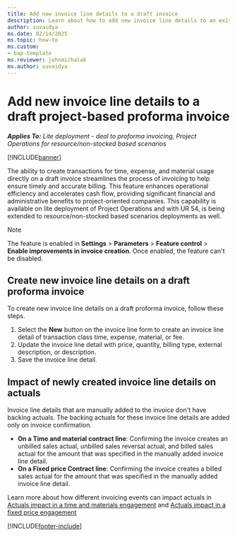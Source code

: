 ```yaml
---
title: Add new invoice line details to a draft invoice
description: Learn about how to add new invoice line details to an existing proforma project-based invoice in draft status.
author: suvaidya
ms.date: 02/14/2025
ms.topic: how-to
ms.custom: 
- bap-template
ms.reviewer: johnmichalak
ms.author: suvaidya
---
```

# Add new invoice line details to a draft project-based proforma invoice

_**Applies To:** Lite deployment - deal to proforma invoicing, Project Operations for resource/non-stocked based scenarios_

[!INCLUDE[banner](../includes/banner.md)]

The ability to create transactions for time, expense, and material usage directly on a draft invoice streamlines the process of invoicing to help ensure timely and accurate billing. This feature enhances operational efficiency and accelerates cash flow, providing significant financial and administrative benefits to project-oriented companies. This capability is available on lite deployment of Project Operations and with UR 54, is being extended to resource/non-stocked based scenarios deployments as well. 

> [!NOTE]
> The feature is enabled in **Settings** \> **Parameters** \> **Feature control** \> **Enable improvements in invoice creation**.
> Once enabled, the feature can't be disabled.

## Create new invoice line details on a draft proforma invoice

To create new invoice line details on a draft proforma invoice, follow these steps.

1. Select the **New** button on the invoice line form to create an invoice line detail of transaction class time, expense, material, or fee.
1. Update the invoice line detail with price, quantity, billing type, external description, or description.
1. Save the invoice line detail.


## Impact of newly created invoice line details on actuals 

Invoice line details that are manually added to the invoice don't have backing actuals. The backing actuals for these invoice line details are added only on invoice confirmation. 

- **On a Time and material contract line**: Confirming the invoice creates an unbilled sales actual, unbilled sales reversal actual, and billed sales actual for the amount that was specified in the manually added invoice line detail.
- **On a Fixed price Contract line**: Confirming the invoice creates a billed sales actual for the amount that was specified in the manually added invoice line detail.

Learn more about how different invoicing events can impact actuals in [Actuals impact in a time and materials engagement](../actuals/ActualsonTM.md) and [Actuals impact in a fixed price engagement](../actuals/ActualonFP.md)

[!INCLUDE[footer-include](../includes/footer-banner.md)]

